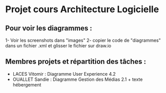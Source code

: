 # Projet cours Architecture Logicielle

## Pour voir les diagrammes :
1- Voir les screenshots dans "images"
2- copier le code de "diagrammes" dans un fichier .xml et glisser le fichier sur draw.io

## Membres projets et répartition des tâches : 
- LACES Vitomir : 
Diagramme User Experience 4.2
- OUALLET Sandie : 
Diagramme Gestion des Médias 2.1 + texte hébergement
